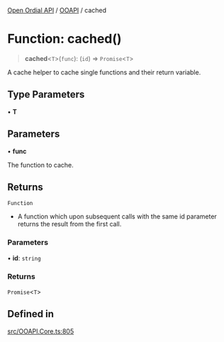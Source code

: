 [Open Ordial API](../../README.md) / [OOAPI](../README.md) / cached

# Function: cached()

> **cached**\<`T`\>(`func`): (`id`) => `Promise`\<`T`\>

A cache helper to cache single functions and their return variable.

## Type Parameters

• **T**

## Parameters

• **func**

The function to cache.

## Returns

`Function`

- A function which upon subsequent calls with the same id parameter returns the result from the first call.

### Parameters

• **id**: `string`

### Returns

`Promise`\<`T`\>

## Defined in

[src/OOAPI.Core.ts:805](https://github.com/open-ordinal/open-ordinal-api/blob/853cbf2a017c45362e48e478b4771550a39cd1c4/src/OOAPI.Core.ts#L805)
